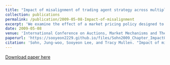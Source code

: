 ```yaml
---
title: "Impact of misalignment of trading agent strategy across multiple markets"
collection: publications
permalink: /publication/2009-05-08-Impact-of-misalignment
excerpt: 'We examine the effect of a market pricing policy designed to attract high-valued traders in a multiple market context using JCAT software. Our experiments show that a simple change to pricing policy can create market performance effects that traditional adaptive trading agents are unable to recognize or capitalize on, but that market-policy-aware trading agents can generally obtain. This suggests as parameterized and tunable markets become more common, trading strategies will increasingly need to be conditional on each individual market’s policies.'
date: 2009-05-08
venue: 'International Conference on Auctions, Market Mechanisms and Their Applications'
paperurl: 'https://sooyeon2229.github.io/files/Sohn2009_Chapter_ImpactOfMisalignmentOfTradingA.pdf'
citation: 'Sohn, Jung-woo, Sooyeon Lee, and Tracy Mullen. "Impact of misalignment of trading agent strategy across multiple markets." International Conference on Auctions, Market Mechanisms and Their Applications. Springer, Berlin, Heidelberg, 2009.'
---
```


[Download paper here](https://sooyeon2229.github.io/files/Sohn2009_Chapter_ImpactOfMisalignmentOfTradingA.pdf)
